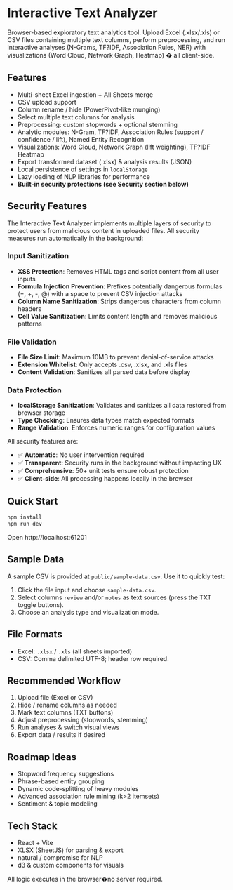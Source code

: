 # Interactive Text Analyzer

Browser-based exploratory text analytics tool. Upload Excel (.xlsx/.xls) or CSV files containing multiple text columns, perform preprocessing, and run interactive analyses (N-Grams, TF?IDF, Association Rules, NER) with visualizations (Word Cloud, Network Graph, Heatmap) � all client-side.

## Features
- Multi-sheet Excel ingestion + All Sheets merge
- CSV upload support
- Column rename / hide (PowerPivot-like munging)
- Select multiple text columns for analysis
- Preprocessing: custom stopwords + optional stemming
- Analytic modules: N-Gram, TF?IDF, Association Rules (support / confidence / lift), Named Entity Recognition
- Visualizations: Word Cloud, Network Graph (lift weighting), TF?IDF Heatmap
- Export transformed dataset (.xlsx) & analysis results (JSON)
- Local persistence of settings in `localStorage`
- Lazy loading of NLP libraries for performance
- **Built-in security protections (see Security section below)**

## Security Features

The Interactive Text Analyzer implements multiple layers of security to protect users from malicious content in uploaded files. All security measures run automatically in the background:

### Input Sanitization
- **XSS Protection**: Removes HTML tags and script content from all user inputs
- **Formula Injection Prevention**: Prefixes potentially dangerous formulas (=, +, -, @) with a space to prevent CSV injection attacks
- **Column Name Sanitization**: Strips dangerous characters from column headers
- **Cell Value Sanitization**: Limits content length and removes malicious patterns

### File Validation
- **File Size Limit**: Maximum 10MB to prevent denial-of-service attacks
- **Extension Whitelist**: Only accepts .csv, .xlsx, and .xls files
- **Content Validation**: Sanitizes all parsed data before display

### Data Protection
- **localStorage Sanitization**: Validates and sanitizes all data restored from browser storage
- **Type Checking**: Ensures data types match expected formats
- **Range Validation**: Enforces numeric ranges for configuration values

All security features are:
- ✅ **Automatic**: No user intervention required
- ✅ **Transparent**: Security runs in the background without impacting UX
- ✅ **Comprehensive**: 50+ unit tests ensure robust protection
- ✅ **Client-side**: All processing happens locally in the browser

## Quick Start
```bash
npm install
npm run dev
```
Open http://localhost:61201

## Sample Data
A sample CSV is provided at `public/sample-data.csv`. Use it to quickly test:
1. Click the file input and choose `sample-data.csv`.
2. Select columns `review` and/or `notes` as text sources (press the TXT toggle buttons).
3. Choose an analysis type and visualization mode.

## File Formats
- Excel: `.xlsx` / `.xls` (all sheets imported)
- CSV: Comma delimited UTF-8; header row required.

## Recommended Workflow
1. Upload file (Excel or CSV)
2. Hide / rename columns as needed
3. Mark text columns (TXT buttons)
4. Adjust preprocessing (stopwords, stemming)
5. Run analyses & switch visual views
6. Export data / results if desired

## Roadmap Ideas
- Stopword frequency suggestions
- Phrase-based entity grouping
- Dynamic code-splitting of heavy modules
- Advanced association rule mining (k>2 itemsets)
- Sentiment & topic modeling

## Tech Stack
- React + Vite
- XLSX (SheetJS) for parsing & export
- natural / compromise for NLP
- d3 & custom components for visuals

All logic executes in the browser�no server required.
